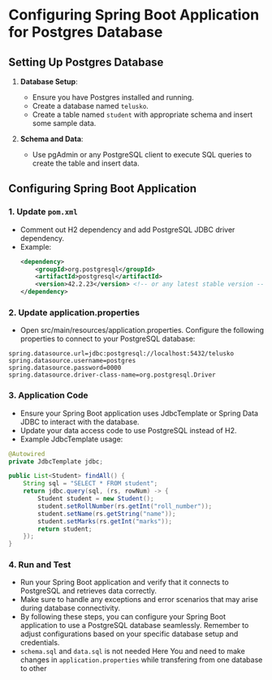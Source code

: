# Configuring Spring Boot Application for Postgres Database

## Setting Up Postgres Database

1. **Database Setup**:

   - Ensure you have Postgres installed and running.
   - Create a database named `telusko`.
   - Create a table named `student` with appropriate schema and insert some sample data.

2. **Schema and Data**:
   - Use pgAdmin or any PostgreSQL client to execute SQL queries to create the table and insert data.

## Configuring Spring Boot Application

### 1. Update `pom.xml`

- Comment out H2 dependency and add PostgreSQL JDBC driver dependency.
- Example:
  ```xml
  <dependency>
      <groupId>org.postgresql</groupId>
      <artifactId>postgresql</artifactId>
      <version>42.2.23</version> <!-- or any latest stable version -->
  </dependency>
  ```

### 2. Update application.properties

- Open src/main/resources/application.properties.
  Configure the following properties to connect to your PostgreSQL database:

```properties
spring.datasource.url=jdbc:postgresql://localhost:5432/telusko
spring.datasource.username=postgres
spring.datasource.password=0000
spring.datasource.driver-class-name=org.postgresql.Driver
```

### 3. Application Code

- Ensure your Spring Boot application uses JdbcTemplate or Spring Data JDBC to interact with the database.
- Update your data access code to use PostgreSQL instead of H2.
- Example JdbcTemplate usage:

```java
@Autowired
private JdbcTemplate jdbc;

public List<Student> findAll() {
    String sql = "SELECT * FROM student";
    return jdbc.query(sql, (rs, rowNum) -> {
        Student student = new Student();
        student.setRollNumber(rs.getInt("roll_number"));
        student.setName(rs.getString("name"));
        student.setMarks(rs.getInt("marks"));
        return student;
    });
}
```

### 4. Run and Test

- Run your Spring Boot application and verify that it connects to PostgreSQL and retrieves data correctly.
- Make sure to handle any exceptions and error scenarios that may arise during database connectivity.
- By following these steps, you can configure your Spring Boot application to use a PostgreSQL database seamlessly. Remember to adjust configurations based on your specific database setup and credentials.
- `schema.sql` and `data.sql` is not needed Here You and need to make changes in `application.properties` while transfering from one database to other
